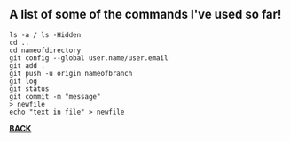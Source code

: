 ## A list of some of the commands I've used so far!

```
ls -a / ls -Hidden
cd ..
cd nameofdirectory
git config --global user.name/user.email
git add .
git push -u origin nameofbranch
git log
git status
git commit -m "message"
> newfile
echo "text in file" > newfile

```
[**BACK**](/start.md)